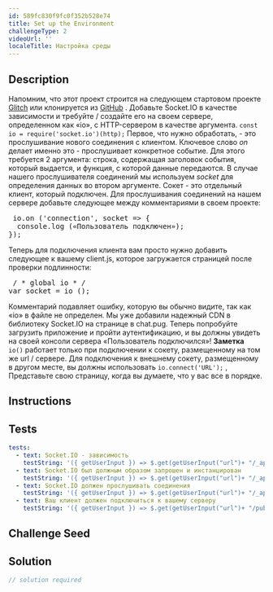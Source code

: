 ```yaml
---
id: 589fc830f9fc0f352b528e74
title: Set up the Environment
challengeType: 2
videoUrl: ''
localeTitle: Настройка среды
---
```


## Description
<section id="description"> Напомним, что этот проект строится на следующем стартовом проекте <a href="https://glitch.com/#!/import/github/freeCodeCamp/boilerplate-socketio/">Glitch</a> или клонируется из <a href="https://github.com/freeCodeCamp/boilerplate-socketio/">GitHub</a> . Добавьте Socket.IO в качестве зависимости и требуйте / создайте его на своем сервере, определенном как «io», с HTTP-сервером в качестве аргумента. <code>const io = require(&#39;socket.io&#39;)(http);</code> Первое, что нужно обработать, - это прослушивание нового соединения с клиентом. Ключевое слово <dfn>on</dfn> делает именно это - прослушивает конкретное событие. Для этого требуется 2 аргумента: строка, содержащая заголовок события, который выдается, и функция, с которой данные передаются. В случае нашего прослушивателя соединений мы используем <em>socket</em> для определения данных во втором аргументе. Сокет - это отдельный клиент, который подключен. Для прослушивания соединений на нашем сервере добавьте следующее между комментариями в своем проекте: <pre> io.on (&#39;connection&#39;, socket =&gt; {
  console.log («Пользователь подключен»);
}); </pre> Теперь для подключения клиента вам просто нужно добавить следующее к вашему client.js, которое загружается страницей после проверки подлинности: <pre> / * global io * /
var socket = io (); </pre> Комментарий подавляет ошибку, которую вы обычно видите, так как «io» в файле не определен. Мы уже добавили надежный CDN в библиотеку Socket.IO на странице в chat.pug. Теперь попробуйте загрузить приложение и пройти аутентификацию, и вы должны увидеть на своей консоли сервера «Пользователь подключился»! <strong>Заметка</strong> <br> <code>io()</code> работает только при подключении к сокету, размещенному на том же url / сервере. Для подключения к внешнему сокету, размещенному в другом месте, вы должны использовать <code>io.connect(&#39;URL&#39;);</code> , Представьте свою страницу, когда вы думаете, что у вас все в порядке. </section>

## Instructions
<section id="instructions">
</section>

## Tests
<section id='tests'>

```yml
tests:
  - text: Socket.IO - зависимость
    testString: '({ getUserInput }) => $.get(getUserInput("url")+ "/_api/package.json") .then(data => { var packJson = JSON.parse(data); assert.property(packJson.dependencies, "socket.io", "Your project should list "socket.io" as a dependency"); }, xhr => { throw new Error(xhr.statusText); })'
  - text: Socket.IO был должным образом запрошен и инстанцирован
    testString: '({ getUserInput }) => $.get(getUserInput("url")+ "/_api/server.js").then(data => {assert.match(data, /io.*=.*require.*("|")socket.io("|").*http/gi, "You should correctly require and instantiate socket.io as io.");}, xhr => { throw new Error(xhr.statusText); })'
  - text: Socket.IO должен прослушивать соединения
    testString: '({ getUserInput }) => $.get(getUserInput("url")+ "/_api/server.js") .then(data => { assert.match(data, /io.on.*("|")connection("|").*socket/gi, "io should listen for "connection" and socket should be the 2nd arguments variable"); }, xhr => { throw new Error(xhr.statusText); })'
  - text: Ваш клиент должен подключиться к вашему серверу
    testString: '({ getUserInput }) => $.get(getUserInput("url")+ "/public/client.js") .then(data => { assert.match(data, /socket.*=.*io/gi, "Your client should be connection to server with the connection defined as socket"); }, xhr => { throw new Error(xhr.statusText); })'

```

</section>

## Challenge Seed
<section id='challengeSeed'>

</section>

## Solution
<section id='solution'>

```js
// solution required
```
</section>

